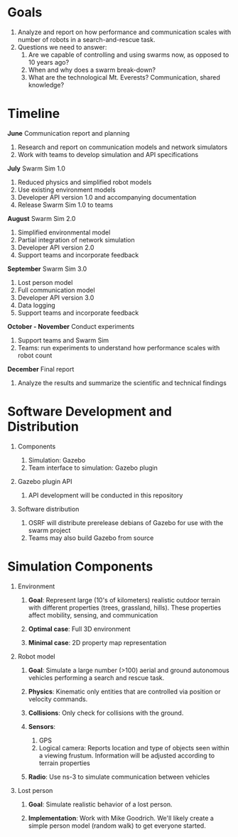 # Goals #

1. Analyze and report on how performance and communication scales with number of robots in a search-and-rescue task.
1. Questions we need to answer:
    1. Are we capable of controlling and using swarms now, as opposed to 10 years ago?
    1. When and why does a swarm break-down?
    1. What are the technological Mt. Everests? Communication, shared knowledge? 

# Timeline #

**June** Communication report and planning

1. Research and report on communication models and network simulators
1. Work with teams to develop simulation and API specifications

**July** Swarm Sim 1.0

1. Reduced physics and simplified robot models
1. Use existing environment models
1. Developer API version 1.0 and accompanying documentation
1. Release Swarm Sim 1.0 to teams

**August** Swarm Sim 2.0

1. Simplified environmental model
1. Partial integration of network simulation
1. Developer API version 2.0
1. Support teams and incorporate feedback

**September** Swarm Sim 3.0

1. Lost person model
1. Full communication model
1. Developer API version 3.0
1. Data logging
1. Support teams and incorporate feedback

**October - November** Conduct experiments

1. Support teams and Swarm Sim
1. Teams: run experiments to understand how performance scales with robot count

**December** Final report

1. Analyze the results and summarize the scientific and technical findings


# Software Development and Distribution #

1. Components

    1. Simulation: Gazebo
    1. Team interface to simulation: Gazebo plugin

1. Gazebo plugin API

    1. API development will be conducted in this repository

1. Software distribution

    1. OSRF will distribute prerelease debians of Gazebo for use with the swarm project
    1. Teams may also build Gazebo from source

# Simulation Components #

1. Environment
    1. **Goal**: Represent large (10's of kilometers) realistic outdoor terrain with different properties (trees, grassland, hills). These properties affect mobility, sensing, and communication

    1. **Optimal case**: Full 3D environment
    1. **Minimal case**: 2D property map representation

1. Robot model

    1. **Goal**: Simulate a large number (>100) aerial and ground autonomous vehicles performing a search and rescue task.

    1. **Physics**: Kinematic only entities that are controlled via position or velocity commands.
    1. **Collisions**: Only check for collisions with the ground.
    1. **Sensors**:
        1. GPS
        1. Logical camera: Reports location and type of objects seen within a viewing frustum. Information will be adjusted according to terrain properties
    1. **Radio**: Use ns-3 to simulate communication between vehicles
 
1. Lost person

    1. **Goal**: Simulate realistic behavior of a lost person.

    1. **Implementation**: Work with Mike Goodrich. We'll likely create a simple person model (random walk) to get everyone started.



